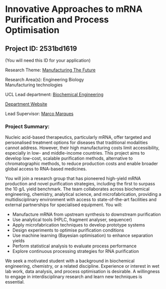# Innovative Approaches to mRNA Purification and Process Optimisation

## Project ID: **2531bd1619**
(You will need this ID for your application)

Research Theme: [Manufacturing The Future](../themes/manufacturing-the-future.md)

Research Area(s):
Engineering Biology<br />Manufacturing technologies

UCL Lead department: [Biochemical Engineering](../departments/biochemical-engineering.md)

[Department Website](https://www.ucl.ac.uk/biochemical-engineering)

Lead Supervisor: [Marco Marques](https://profiles.ucl.ac.uk/41571)

### Project Summary:

Nucleic acid-based therapeutics, particularly mRNA, offer targeted and personalised treatment options for diseases that traditional modalities cannot address. However, their high manufacturing costs limit accessibility, especially in low- and middle-income countries. This project aims to develop low-cost, scalable purification methods, alternative to chromatographic methods, to reduce production costs and enable broader global access to RNA-based medicines.

You will join a research group that has pioneered high-yield mRNA production and novel purification strategies, including the first to surpass the 10 g/L yield benchmark. The team collaborates across biochemical engineering, chemistry, analytical science, and microfabrication, providing a multidisciplinary environment with access to state-of-the-art facilities and external partnerships for specialised equipment.
You will:
- Manufacture mRNA from upstream synthesis to downstream purification
- Use analytical tools (HPLC, fragment analyser, sequencer)
- Apply microfabrication techniques to develop prototype systems
- Design experiments to optimise purification conditions
- Use machine learning (Bayesian optimisation) to enhance separation yields
- Perform statistical analysis to evaluate process performance
- Explore continuous processing strategies for RNA purification

We seek a motivated student with a background in biochemical engineering, chemistry, or a related discipline. Experience or interest in wet lab work, data analysis, and process optimisation is desirable. A willingness to engage in interdisciplinary research and learn new techniques is essential.
